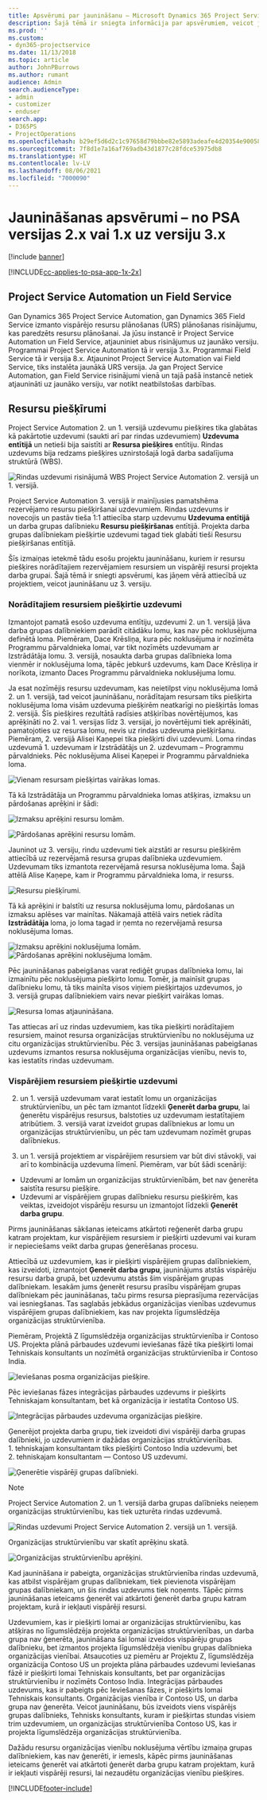 ```yaml
---
title: Apsvērumi par jaunināšanu — Microsoft Dynamics 365 Project Service Automation 2.x vai versija 1.x uz 3. versiju
description: Šajā tēmā ir sniegta informācija par apsvērumiem, veicot jaunināšanu no Project Service Automation versijas 2.x vai 1.x uz 3. versiju.
ms.prod: ''
ms.custom:
- dyn365-projectservice
ms.date: 11/13/2018
ms.topic: article
author: JohnPBurrows
ms.author: rumant
audience: Admin
search.audienceType:
- admin
- customizer
- enduser
search.app:
- D365PS
- ProjectOperations
ms.openlocfilehash: b29ef5d6d2c1c97658d79bbbe82e5893adeafe4d20354e90058dde79b67cb716
ms.sourcegitcommit: 7f8d1e7a16af769adb43d1877c28fdce53975db8
ms.translationtype: HT
ms.contentlocale: lv-LV
ms.lasthandoff: 08/06/2021
ms.locfileid: "7000090"
---
```

# <a name="upgrade-considerations---psa-version-2x-or-1x-to-version-3"></a>Jaunināšanas apsvērumi – no PSA versijas 2.x vai 1.x uz versiju 3.x

[!include [banner](../includes/psa-now-project-operations.md)]

[!INCLUDE[cc-applies-to-psa-app-1x-2x](../includes/cc-applies-to-psa-app-1x-2x.md)]

## <a name="project-service-automation-and-field-service"></a>Project Service Automation un Field Service
Gan Dynamics 365 Project Service Automation, gan Dynamics 365 Field Service izmanto vispārējo resursu plānošanas (URS) plānošanas risinājumu, kas paredzēts resursu plānošanai. Ja jūsu instancē ir Project Service Automation un Field Service, atjauniniet abus risinājumus uz jaunāko versiju. Programmai Project Service Automation tā ir versija 3.x. Programmai Field Service tā ir versija 8.x. Atjauninot Project Service Automation vai Field Service, tiks instalēta jaunākā URS versija. Ja gan Project Service Automation, gan Field Service risinājumi vienā un tajā pašā instancē netiek atjaunināti uz jaunāko versiju, var notikt neatbilstošas darbības.

## <a name="resource-assignments"></a>Resursu piešķīrumi
Project Service Automation 2. un 1. versijā uzdevumu piešķires tika glabātas kā pakārtotie uzdevumi (saukti arī par rindas uzdevumiem) **Uzdevuma entītijā** un netieši bija saistīti ar **Resursa piešķires** entītiju. Rindas uzdevums bija redzams piešķires uznirstošajā logā darba sadalījuma struktūrā (WBS).

![Rindas uzdevumi risinājumā WBS Project Service Automation 2. versijā un 1. versijā.](media/upgrade-line-task-01.png)

Project Service Automation 3. versijā ir mainījusies pamatshēma rezervējamo resursu piešķiršanai uzdevumiem. Rindas uzdevums ir novecojis un pastāv tieša 1:1 attiecība starp uzdevumu **Uzdevuma entītijā** un darba grupas dalībnieku **Resursu piešķiršanas** entītijā. Projekta darba grupas dalībniekam piešķirtie uzdevumi tagad tiek glabāti tieši Resursu piešķiršanas entītijā.  

Šīs izmaiņas ietekmē tādu esošu projektu jaunināšanu, kuriem ir resursu piešķires norādītajiem rezervējamiem resursiem un vispārēji resursi projekta darba grupai. Šajā tēmā ir sniegti apsvērumi, kas jāņem vērā attiecībā uz projektiem, veicot jaunināšanu uz 3. versiju. 

### <a name="tasks-assigned-to-named-resources"></a>Norādītajiem resursiem piešķirtie uzdevumi
Izmantojot pamatā esošo uzdevuma entītiju, uzdevumi 2. un 1. versijā ļāva darba grupas dalībniekiem parādīt citādāku lomu, kas nav pēc noklusējuma definētā loma. Piemēram, Dace Krēsliņa, kura pēc noklusējuma ir nozīmēta Programmu pārvaldnieka lomai, var tikt nozīmēts uzdevumam ar Izstrādātāja lomu. 3. versijā, nosaukta darba grupas dalībnieka loma vienmēr ir noklusējuma loma, tāpēc jebkurš uzdevums, kam Dace Krēsliņa ir norīkota, izmanto Daces Programmu pārvaldnieka noklusējuma lomu.

Ja esat nozīmējis resursu uzdevumam, kas neietilpst viņu noklusējuma lomā 2. un 1. versijā, tad veicot jaunināšanu, norādītajam resursam tiks piešķirta noklusējuma loma visām uzdevuma piešķirēm neatkarīgi no piešķirtās lomas 2. versijā. Šīs piešķires rezultātā radīsies atšķirības novērtējumos, kas aprēķināti no 2. vai 1. versijas līdz 3. versijai, jo novērtējumi tiek aprēķināti, pamatojoties uz resursa lomu, nevis uz rindas uzdevuma piešķiršanu. Piemēram, 2. versijā Alisei Kaņepei tika piešķirti divi uzdevumi. Loma rindas uzdevumā 1. uzdevumam ir Izstrādātājs un 2. uzdevumam – Programmu pārvaldnieks. Pēc noklusējuma Alisei Kaņepei ir Programmu pārvaldnieka loma.

![Vienam resursam piešķirtas vairākas lomas.](media/upgrade-multiple-roles-02.png)

Tā kā Izstrādātāja un Programmu pārvaldnieka lomas atšķiras, izmaksu un pārdošanas aprēķini ir šādi:

![Izmaksu aprēķini resursu lomām.](media/upggrade-cost-estimates-03.png)

![Pārdošanas aprēķini resursu lomām.](media/upgrade-sales-estimates-04.png)

Jauninot uz 3. versiju, rindu uzdevumi tiek aizstāti ar resursu piešķirēm attiecībā uz rezervējamā resursa grupas dalībnieka uzdevumiem. Uzdevumam tiks izmantota rezervējamā resursa noklusējuma loma. Šajā attēlā Alise Kaņepe, kam ir Programmu pārvaldnieka loma, ir resurss.

![Resursu piešķīrumi.](media/resource-assignment-v2-05.png)

Tā kā aprēķini ir balstīti uz resursa noklusējuma lomu, pārdošanas un izmaksu aplēses var mainītas. Nākamajā attēlā vairs netiek rādīta **Izstrādātāja** loma, jo loma tagad ir ņemta no rezervējamā resursa noklusējuma lomas.

![Izmaksu aprēķini noklusējuma lomām.](media/resource-assignment-cost-estimate-06.png)
![Pārdošanas aprēķini noklusējuma lomām.](media/resource-assignment-sales-estimate-07.png)

Pēc jaunināšanas pabeigšanas varat rediģēt grupas dalībnieka lomu, lai izmainītu pēc noklusējuma piešķirto lomu. Tomēr, ja mainīsit grupas dalībnieku lomu, tā tiks mainīta visos viņiem piešķirtajos uzdevumos, jo 3. versijā grupas dalībniekiem vairs nevar piešķirt vairākas lomas.

![Resursa lomas atjaunināšana.](media/resource-role-assignment-08.png)

Tas attiecas arī uz rindas uzdevumiem, kas tika piešķirti norādītajiem resursiem, mainot resursa organizācijas struktūrvienību no noklusējuma uz citu organizācijas struktūrvienību. Pēc 3. versijas jaunināšanas pabeigšanas uzdevums izmantos resursa noklusējuma organizācijas vienību, nevis to, kas iestatīts rindas uzdevumam.

### <a name="tasks-assigned-to-generic-resources"></a>Vispārējiem resursiem piešķirtie uzdevumi
2. un 1. versijā uzdevumam varat iestatīt lomu un organizācijas struktūrvienību, un pēc tam izmantot līdzekli **Ģenerēt darba grupu**, lai ģenerētu vispārējus resursus, balstoties uz uzdevumam iestatītajiem atribūtiem. 3. versijā varat izveidot grupas dalībniekus ar lomu un organizācijas struktūrvienību, un pēc tam uzdevumam nozīmēt grupas dalībniekus.

2. un 1. versijā projektiem ar vispārējiem resursiem var būt divi stāvokļi, vai arī to kombinācija uzdevuma līmenī. Piemēram, var būt šādi scenāriji:

- Uzdevumi ar lomām un organizācijas struktūrvienībām, bet nav ģenerēta saistīta resursu piešķire.
- Uzdevumi ar vispārējiem grupas dalībnieku resursu piešķirēm, kas veiktas, izveidojot vispārēju resursu un izmantojot līdzekli **Ģenerēt darba grupu**.

Pirms jaunināšanas sākšanas ieteicams atkārtoti reģenerēt darba grupu katram projektam, kur vispārējiem resursiem ir piešķirti uzdevumi vai kuram ir nepieciešams veikt darba grupas ģenerēšanas procesu.

Attiecībā uz uzdevumiem, kas ir piešķirti vispārējiem grupas dalībniekiem, kas izveidoti, izmantojot **Ģenerēt darba grupu**, jauninājums atstās vispārēju resursu darba grupā, bet uzdevumu atstās šim vispārējam grupas dalībniekam. Iesakām jums ģenerēt resursu prasību vispārējam grupas dalībniekam pēc jaunināšanas, taču pirms resursa pieprasījuma rezervācijas vai iesniegšanas. Tas saglabās jebkādus organizācijas vienības uzdevumus vispārējiem grupas dalībniekiem, kas nav projekta līgumslēdzēja organizācijas struktūrvienība.

Piemēram, Projektā Z līgumslēdzēja organizācijas struktūrvienība ir Contoso US. Projekta plānā pārbaudes uzdevumi ieviešanas fāzē tika piešķirti lomai Tehniskais konsultants un nozīmētā organizācijas struktūrvienība ir Contoso India.

![Ieviešanas posma organizācijas piešķire.](media/org-unit-assignment-09.png)

Pēc ieviešanas fāzes integrācijas pārbaudes uzdevums ir piešķirts Tehniskajam konsultantam, bet kā organizācija ir iestatīta Contoso US.  

![Integrācijas pārbaudes uzdevuma organizācijas piešķire.](media/org-unit-generate-team-10.png)

Ģenerējot projekta darba grupu, tiek izveidoti divi vispārēji darba grupas dalībnieki, jo uzdevumiem ir dažādas organizācijas struktūrvienības. 1. tehniskajam konsultantam tiks piešķirti Contoso India uzdevumi, bet 2. tehniskajam konsultantam — Contoso US uzdevumi.  

![Ģenerētie vispārēji grupas dalībnieki.](media/org-unit-assignments-multiple-resources-11.png)

> [!NOTE]
> Project Service Automation 2. un 1. versijā darba grupas dalībnieks neieņem organizācijas struktūrvienību, kas tiek uzturēta rindas uzdevumā.

![Rindas uzdevumi Project Service Automation 2. versijā un 1. versijā.](media/line-tasks-12.png)

Organizācijas struktūrvienību var skatīt aprēķinu skatā. 

![Organizācijas struktūrvienību aprēķini.](media/org-unit-estimates-view-13.png)
 
Kad jaunināšana ir pabeigta, organizācijas struktūrvienība rindas uzdevumā, kas atbilst vispārējam grupas dalībniekam, tiek pievienota vispārējam grupas dalībniekam, un šis rindas uzdevums tiek noņemts. Tāpēc pirms jaunināšanas ieteicams ģenerēt vai atkārtoti ģenerēt darba grupu katram projektam, kurā ir iekļauti vispārēji resursi.

Uzdevumiem, kas ir piešķirti lomai ar organizācijas struktūrvienību, kas atšķiras no līgumslēdzēja projekta organizācijas struktūrvienības, un darba grupa nav ģenerēta, jaunināšana šai lomai izveidos vispārēju grupas dalībnieku, bet izmantos projekta līgumslēdzēja vienību grupas dalībnieka organizācijas vienībai. Atsaucoties uz piemēru ar Projektu Z, līgumslēdzēja organizācija Contoso US un projekta plāna pārbaudes uzdevumi Ieviešanas fāzē ir piešķirti lomai Tehniskais konsultants, bet par organizācijas struktūrvienību ir nozīmēts Contoso India. Integrācijas pārbaudes uzdevums, kas ir pabeigts pēc Ieviešanas fāzes, ir piešķirts lomai Tehniskais konsultants. Organizācijas vienība ir Contoso US, un darba grupa nav ģenerēta. Veicot jaunināšanu, būs izveidots viens vispārējs grupas dalībnieks, Tehnisks konsultants, kuram ir piešķirtas stundas visiem trim uzdevumiem, un organizācijas struktūrvienība Contoso US, kas ir projekta līgumslēdzēja organizācijas struktūrvienība.   
 
Dažādu resursu organizācijas vienību noklusējuma vērtību izmaiņa grupas dalībniekiem, kas nav ģenerēti, ir iemesls, kāpēc pirms jaunināšanas ieteicams ģenerēt vai atkārtoti ģenerēt darba grupu katram projektam, kurā ir iekļauti vispārēji resursi, lai nezaudētu organizācijas vienību piešķires.



[!INCLUDE[footer-include](../includes/footer-banner.md)]